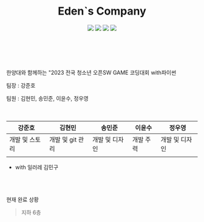 <h1 align="center"><b>Eden`s Company</b></h1>
<p align="center">
<img src="https://img.shields.io/badge/made by-anim-red">
<img src="https://img.shields.io/badge/with-mingu-yello">
<img src="https://img.shields.io/badge/Pygame-2.5.1-yellow">
<img src="https://badges.frapsoft.com/os/v1/open-source.svg?v=103" >
</p>
<br/><br/><br/><br/>

한양대와 함께하는 "2023 전국 청소년 오픈SW GAME 코딩대회 with파이썬


팀장 : 강준호


팀원 : 김현민, 송민준, 이윤수, 정우영
<br/><br/><br/>

|강준호|김현민|송민준|이윤수|정우영|
|---|---|---|---|---|
|개발 및 스토리|개발 및 git 관리|개발 및 디자인|개발 주력|개발 및 디자인|
|||||


+ with 일러레 김민구
<br/><br/><br/><br/>

현재 완료 상황

> 지하 6층
